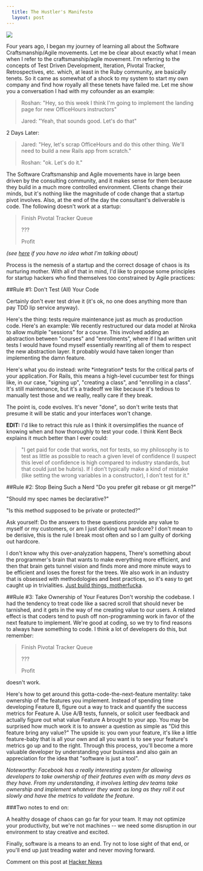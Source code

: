 ```yaml
---
  title: The Hustler's Manifesto
  layout: post
---
```


![](http://media.tumblr.com/tumblr_lu1xhn9Cx31r2t7zo.jpg)

Four years ago, I began my journey of learning all about the Software Craftsmanship/Agile movements. Let me be clear about exactly what I mean when I refer to the craftsmanship/agile movement. I'm referring to the concepts of Test Driven Development, Iteration, Pivotal Tracker, Retrospectives, etc. which, at least in the Ruby community, are basically tenets. So it came as somewhat of a shock to my system to start my own company and find how royally all these tenets have failed me. Let me show you a conversation I had with my cofounder as an example:

> Roshan: "Hey, so this week I think I'm going to implement the landing page for new OfficeHours instructors"
>
> Jared: "Yeah, that sounds good. Let's do that"

2 Days Later:

> Jared: "Hey, let's scrap OfficeHours and do this other thing. We'll need to build a new Rails app from scratch."
>
> Roshan: "ok. Let's do it."

The Software Craftsmanship and Agile movements have in large been driven by the consulting community, and it makes sense for them because they build in a much more controlled environment. Clients change their minds, but it's nothing like the magnitude of code change that a startup pivot involves. Also, at the end of the day the consultant's deliverable is code. The following doesn't work at a startup:

> Finish Pivotal Tracker Queue
>
> ???
>
> Profit

*(see [here](http://www.youtube.com/watch?v=TBiSI6OdqvA) if you have no idea what I'm talking about)*

Process is the nemesis of a startup and the correct dosage of chaos is its nurturing mother. With all of that in mind, I'd like to propose some principles for startup hackers who find themselves too constrained by Agile practices:

##Rule #1: Don't Test (All) Your Code
<del>

<p>Certainly don't ever test drive it (it's ok, no one does anything more than pay TDD lip service anyway).</p>

<p>Here's the thing: tests require maintenance just as much as production code. Here's an example: We recently restructured our data model at Niroka to allow multiple "sessions" for a course. This involved adding an abstraction between "courses" and "enrollments", where if I had written unit tests I would have found myself essentially rewriting all of them to respect the new abstraction layer. It probably would have taken longer than implementing the damn feature.</p>

<p>Here's what you do instead: write *integration* tests for the critical parts of your application. For Rails, this means a high-level cucumber test for things like, in our case, "signing up", "creating a class", and "enrolling in a class".  It's still maintenance, but it's a tradeoff we like because it's tedious to manually test those and we really, really care if they break.</p>

<p>The point is, code evolves. It's never "done", so don't write tests that presume it will be static and your interfaces won't change.</p>

</del>

**EDIT:** I'd like to retract this rule as I think it oversimplifies the nuance of knowing when and how thoroughly to test your code. I think Kent Beck explains it much better than I ever could:

> "I get paid for code that works, not for tests, so my philosophy is to test as little as possible to reach a given level of confidence (I suspect this level of confidence is high compared to industry standards, but that could just be hubris). If I don’t typically make a kind of mistake (like setting the wrong variables in a constructor), I don't test for it."

##Rule #2: Stop Being Such a Nerd
"Do you prefer git rebase or git merge?"

"Should my spec names be declarative?"

"Is this method supposed to be private or protected?"

Ask yourself: Do the answers to these questions provide any value to myself or my customers, or am I just dorking out hardcore? I don't mean to be derisive, this is the rule I break most often and so I am guilty of dorking out hardcore.

I don't know why this over-analyzation happens, There's something about the programmer's brain that wants to make everything more efficient, and then that brain gets tunnel vision and finds more and more minute ways to be efficient and loses the forest for the trees. We also work in an industry that is obsessed with methodologies and best practices, so it's easy to get caught up in trivialities. [Just build things, motherfucka](http://programming-motherfucker.com/).

##Rule #3: Take Ownership of Your Features
Don't worship the codebase. I had the tendency to treat code like a sacred scroll that should never be tarnished, and it gets in the way of me creating value to our users. A related effect is that coders tend to push off non-programming work in favor of the next feature to implement. We're good at coding, so we try to find reasons to always have something to code. I think a lot of developers do this, but remember:

> Finish Pivotal Tracker Queue
>
> ???
>
> Profit

doesn't work.

Here's how to get around this gotta-code-the-next-feature mentality: take ownership of the features you implement. Instead of spending time developing Feature B, figure out a way to track and quantify the success metrics for Feature A. Use A/B tests, funnels, or solicit user feedback and actually figure out what value Feature A brought to your app. You may be surprised how much work it is to answer a question as simple as "Did this feature bring any value?" The upside is: you own your feature, it's like a little feature-baby that is all your own and all you want is to see your feature's metrics go up and to the right. Through this process, you'll become a more valuable developer by understanding your business and also gain an appreciation for the idea that "software is just a tool".

*Noteworthy: Facebook has a really interesting system for allowing developers to take ownership of their features even with as many devs as they have. From my understanding, it involves letting dev teams take ownership and implement whatever they want as long as they roll it out slowly and have the metrics to validate the feature.*

###Two notes to end on:

A healthy dosage of chaos can go far for your team. It may not optimize your productivity, but we're not machines -- we need some disruption in our environment to stay creative and excited.

Finally, software is a means to an end. Try not to lose sight of that end, or you'll end up just treading water and never moving forward.

Comment on this post at [Hacker News](https://news.ycombinator.com/item?id=3197143)
